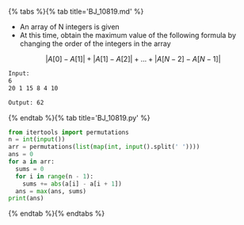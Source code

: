 {% tabs %}{% tab title='BJ_10819.md' %}

* An array of N integers is given
* At this time, obtain the maximum value of the following formula by changing the order of the integers in the array

$$ |A[0]-A[1]|+|A[1]-A[2]|+\ldots+|A[N-2]-A[N-1]| $$

```txt
Input:
6
20 1 15 8 4 10

Output: 62
```

{% endtab %}{% tab title='BJ_10819.py' %}

```py
from itertools import permutations
n = int(input())
arr = permutations(list(map(int, input().split(' '))))
ans = 0
for a in arr:
  sums = 0
  for i in range(n - 1):
    sums += abs(a[i] - a[i + 1])
  ans = max(ans, sums)
print(ans)
```

{% endtab %}{% endtabs %}
